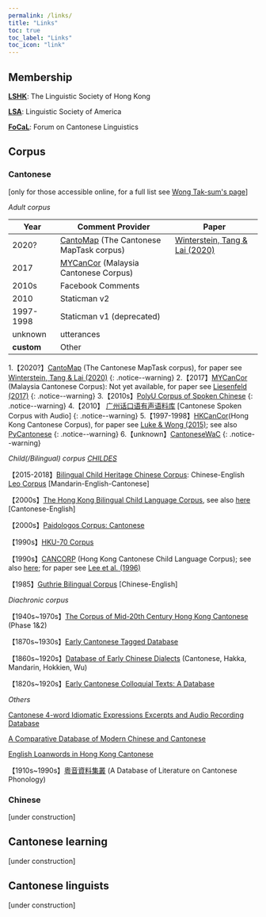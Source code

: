 ```yaml
---
permalink: /links/
title: "Links"
toc: true
toc_label: "Links"
toc_icon: "link"
---
```


## Membership
[**LSHK**](https://www.lshk.org/): The Linguistic Society of Hong Kong

[**LSA**](https://www.linguisticsociety.org/): Linguistic Society of America

[**FoCaL**](https://focalhongkong.wordpress.com/): Forum on Cantonese Linguistics


## Corpus
### Cantonese
[only for those accessible online, for a full list see [Wong Tak-sum's page](http://wongtaksum.no-ip.info:81/corpus.htm)]

*Adult corpus*

| Year             | Comment Provider          | Paper |
| ---------------- | ------------------------- | ----- |
| 2020?       | [CantoMap](https://github.com/gwinterstein/CantoMap) (The Cantonese MapTask corpus)        | [Winterstein, Tang & Lai (2020)](https://www.aclweb.org/anthology/2020.lrec-1.355.pdf)
| 2017    | [MYCanCor](https://github.com/liesenf/MYCanCor) (Malaysia Cantonese Corpus)| 
| 2010s     | Facebook Comments         |
| 2010 | Staticman v2              |
| 1997-1998    | Staticman v1 (deprecated) |
| unknown   | utterances                |
| **custom**       | Other                     |


1.【2020?】[CantoMap](https://github.com/gwinterstein/CantoMap) (The Cantonese MapTask corpus), for paper see [Winterstein, Tang & Lai (2020)](https://www.aclweb.org/anthology/2020.lrec-1.355.pdf) 
{: .notice--warning}
2.【2017】[MYCanCor](https://github.com/liesenf/MYCanCor) (Malaysia Cantonese Corpus): Not yet available, for paper see [Liesenfeld (2017)](http://www.lrec-conf.org/proceedings/lrec2018/pdf/192.pdf)
{: .notice--warning}
3.【2010s】[PolyU Corpus of Spoken Chinese](http://wongtaksum.no-ip.info:81/corpus.htm)
{: .notice--warning}
4.【2010】 [广州话口语有声语料库](https://huayu.jnu.edu.cn/corpus6/index.aspx) [Cantonese Spoken Corpus with Audio]
{: .notice--warning}
5.【1997-1998】[HKCanCor](http://compling.hss.ntu.edu.sg/hkcancor/)(Hong Kong Cantonese Corpus), for paper see [Luke & Wong (2015)](http://compling.hss.ntu.edu.sg/hkcancor/data/LukeWong_Hong-Kong-Cantonese-Corpus.pdf); see also [PyCantonese](https://github.com/jacksonllee/pycantonese)
{: .notice--warning}
6.【unknown】[CantoneseWaC](https://www.sketchengine.eu/cantonesewac-corpus/)
{: .notice--warning}


*Child(/Bilingual) corpus [CHILDES](https://childes.talkbank.org/)*

【2015-2018】[Bilingual Child Heritage Chinese Corpus](https://childes.talkbank.org/access/Biling/CHCC.html): Chinese-English
[Leo Corpus](https://childes.talkbank.org/access/Biling/Leo.html) [Mandarin-English-Cantonese]

【2000s】[The Hong Kong Bilingual Child Language Corpus](http://www.cuhk.edu.hk/lin/home/bilingual.htm), see also [here](https://childes.talkbank.org/access/Biling/YipMatthews.html) [Cantonese-English]

【2000s】[Paidologos Corpus: Cantonese](https://phonbank.talkbank.org/access/Chinese/Cantonese/PaidoCantonese.html)

【1990s】[HKU-70 Corpus](https://childes.talkbank.org/access/Chinese/Cantonese/HKU.html)

【1990s】[CANCORP](http://www.arts.cuhk.edu.hk/~lal/corpora.html#CANCORP) (Hong Kong Cantonese Child Language Corpus); see also [here](https://childes.talkbank.org/access/Chinese/Cantonese/LeeWongLeung.html); for paper see [Lee et al. (1996)](http://www.cuhk.edu.hk/lin/langacq/lee_etal1996.pdf)

【1985】[Guthrie Bilingual Corpus](https://childes.talkbank.org/access/Biling/Guthrie.html) [Chinese-English]


*Diachronic corpus*

【1940s~1970s】[The Corpus of Mid-20th Century Hong Kong Cantonese](https://hkcc.eduhk.hk/) (Phase 1&2)

【1870s~1930s】[Early Cantonese Tagged Database](http://database.shss.ust.hk/Cantag/)

【1860s~1920s】[Database of Early Chinese Dialects](http://database.shss.ust.hk/5dialects/) (Cantonese, Hakka, Mandarin, Hokkien, Wu)

【1820s~1920s】[Early Cantonese Colloquial Texts: A Database](http://143.89.108.109/Candbase/)


*Others*

[Cantonese 4-word Idiomatic Expressions Excerpts and Audio Recording Database](http://www.livac.org/yueqie/)

[A Comparative Database of Modern Chinese and Cantonese](http://apps.itsc.cuhk.edu.hk/hanyu/Page/Cover.aspx)

[English Loanwords in Hong Kong Cantonese](https://chaaklau.github.io/elw/)

【1910s~1990s】[粵音資料集叢](https://jyut.net/) (A Database of Literature on Cantonese Phonology)


### Chinese
[under construction]


## Cantonese learning
[under construction]

## Cantonese linguists
[under construction]
